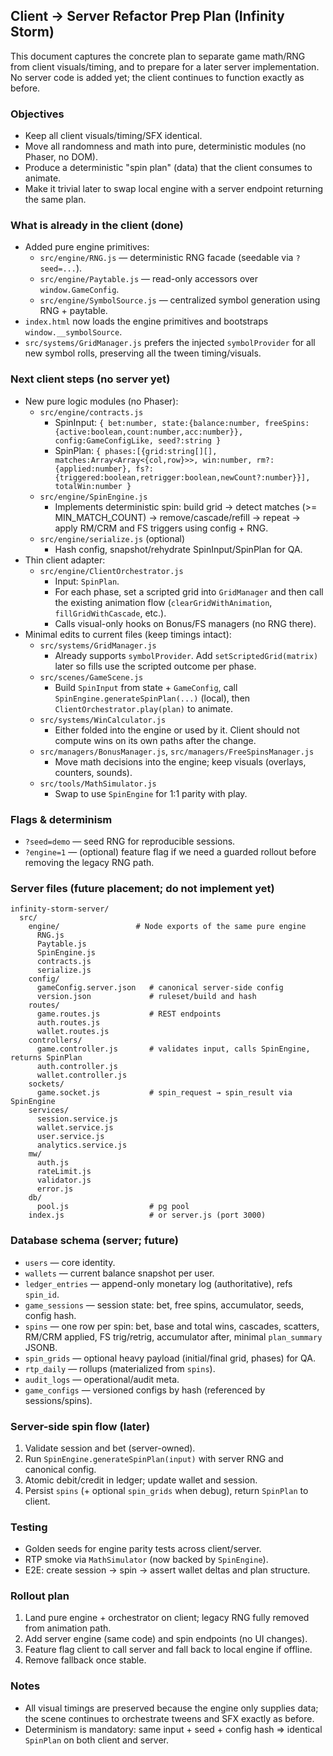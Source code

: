 ## Client → Server Refactor Prep Plan (Infinity Storm)

This document captures the concrete plan to separate game math/RNG from client visuals/timing, and to prepare for a later server implementation. No server code is added yet; the client continues to function exactly as before.

### Objectives
- Keep all client visuals/timing/SFX identical.
- Move all randomness and math into pure, deterministic modules (no Phaser, no DOM).
- Produce a deterministic "spin plan" (data) that the client consumes to animate.
- Make it trivial later to swap local engine with a server endpoint returning the same plan.

### What is already in the client (done)
- Added pure engine primitives:
  - `src/engine/RNG.js` — deterministic RNG facade (seedable via `?seed=...`).
  - `src/engine/Paytable.js` — read-only accessors over `window.GameConfig`.
  - `src/engine/SymbolSource.js` — centralized symbol generation using RNG + paytable.
- `index.html` now loads the engine primitives and bootstraps `window.__symbolSource`.
- `src/systems/GridManager.js` prefers the injected `symbolProvider` for all new symbol rolls, preserving all the tween timing/visuals.

### Next client steps (no server yet)
- New pure logic modules (no Phaser):
  - `src/engine/contracts.js`
    - SpinInput: `{ bet:number, state:{balance:number, freeSpins:{active:boolean,count:number,acc:number}}, config:GameConfigLike, seed?:string }`
    - SpinPlan: `{ phases:[{grid:string[][], matches:Array<Array<{col,row}>>, win:number, rm?:{applied:number}, fs?:{triggered:boolean,retrigger:boolean,newCount?:number}}], totalWin:number }`
  - `src/engine/SpinEngine.js`
    - Implements deterministic spin: build grid → detect matches (>= MIN_MATCH_COUNT) → remove/cascade/refill → repeat → apply RM/CRM and FS triggers using config + RNG.
  - `src/engine/serialize.js` (optional)
    - Hash config, snapshot/rehydrate SpinInput/SpinPlan for QA.
- Thin client adapter:
  - `src/engine/ClientOrchestrator.js`
    - Input: `SpinPlan`.
    - For each phase, set a scripted grid into `GridManager` and then call the existing animation flow (`clearGridWithAnimation`, `fillGridWithCascade`, etc.).
    - Calls visual-only hooks on Bonus/FS managers (no RNG there).
- Minimal edits to current files (keep timings intact):
  - `src/systems/GridManager.js`
    - Already supports `symbolProvider`. Add `setScriptedGrid(matrix)` later so fills use the scripted outcome per phase.
  - `src/scenes/GameScene.js`
    - Build `SpinInput` from state + `GameConfig`, call `SpinEngine.generateSpinPlan(...)` (local), then `ClientOrchestrator.play(plan)` to animate.
  - `src/systems/WinCalculator.js`
    - Either folded into the engine or used by it. Client should not compute wins on its own paths after the change.
  - `src/managers/BonusManager.js`, `src/managers/FreeSpinsManager.js`
    - Move math decisions into the engine; keep visuals (overlays, counters, sounds).
  - `src/tools/MathSimulator.js`
    - Swap to use `SpinEngine` for 1:1 parity with play.

### Flags & determinism
- `?seed=demo` — seed RNG for reproducible sessions.
- `?engine=1` — (optional) feature flag if we need a guarded rollout before removing the legacy RNG path.

### Server files (future placement; do not implement yet)
```
infinity-storm-server/
  src/
    engine/                 # Node exports of the same pure engine
      RNG.js
      Paytable.js
      SpinEngine.js
      contracts.js
      serialize.js
    config/
      gameConfig.server.json   # canonical server-side config
      version.json             # ruleset/build and hash
    routes/
      game.routes.js           # REST endpoints
      auth.routes.js
      wallet.routes.js
    controllers/
      game.controller.js       # validates input, calls SpinEngine, returns SpinPlan
      auth.controller.js
      wallet.controller.js
    sockets/
      game.socket.js           # spin_request → spin_result via SpinEngine
    services/
      session.service.js
      wallet.service.js
      user.service.js
      analytics.service.js
    mw/
      auth.js
      rateLimit.js
      validator.js
      error.js
    db/
      pool.js                  # pg pool
    index.js                   # or server.js (port 3000)
```

### Database schema (server; future)
- `users` — core identity.
- `wallets` — current balance snapshot per user.
- `ledger_entries` — append-only monetary log (authoritative), refs `spin_id`.
- `game_sessions` — session state: bet, free spins, accumulator, seeds, config hash.
- `spins` — one row per spin: bet, base and total wins, cascades, scatters, RM/CRM applied, FS trig/retrig, accumulator after, minimal `plan_summary` JSONB.
- `spin_grids` — optional heavy payload (initial/final grid, phases) for QA.
- `rtp_daily` — rollups (materialized from `spins`).
- `audit_logs` — operational/audit meta.
- `game_configs` — versioned configs by hash (referenced by sessions/spins).

### Server-side spin flow (later)
1. Validate session and bet (server-owned).
2. Run `SpinEngine.generateSpinPlan(input)` with server RNG and canonical config.
3. Atomic debit/credit in ledger; update wallet and session.
4. Persist `spins` (+ optional `spin_grids` when debug), return `SpinPlan` to client.

### Testing
- Golden seeds for engine parity tests across client/server.
- RTP smoke via `MathSimulator` (now backed by `SpinEngine`).
- E2E: create session → spin → assert wallet deltas and plan structure.

### Rollout plan
1. Land pure engine + orchestrator on client; legacy RNG fully removed from animation path.
2. Add server engine (same code) and spin endpoints (no UI changes).
3. Feature flag client to call server and fall back to local engine if offline.
4. Remove fallback once stable.

### Notes
- All visual timings are preserved because the engine only supplies data; the scene continues to orchestrate tweens and SFX exactly as before.
- Determinism is mandatory: same input + seed + config hash ⇒ identical `SpinPlan` on both client and server.



